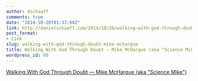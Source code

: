 ```yaml
---
author: dschaaff
comments: true
date: "2014-10-20T01:37:00Z"
link: http://danielschaaff.com/2014/10/20/walking-with-god-through-doubt-mike-mchargue/
post_format:
- Link
slug: walking-with-god-through-doubt-mike-mchargue
title: Walking With God Through Doubt — Mike McHargue (aka "Science Mike")
wordpress_id: 60
---
```


[Walking With God Through Doubt — Mike McHargue (aka "Science Mike")](http://mikemchargue.com/blog/2014/10/16/walking-with-god-through-doubt)
